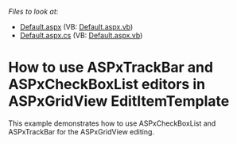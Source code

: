 <!-- default file list -->
*Files to look at*:

* [Default.aspx](./CS/WebSite/Default.aspx) (VB: [Default.aspx.vb](./VB/WebSite/Default.aspx.vb))
* [Default.aspx.cs](./CS/WebSite/Default.aspx.cs) (VB: [Default.aspx.vb](./VB/WebSite/Default.aspx.vb))
<!-- default file list end -->
# How to use ASPxTrackBar and ASPxCheckBoxList editors in ASPxGridView EditItemTemplate


<p>This example demonstrates how to use ASPxCheckBoxList and ASPxTrackBar for the ASPxGridView editing.</p>

<br/>


